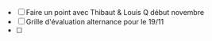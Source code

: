 
- [ ] Faire un point avec Thibaut & Louis Q début novembre
- [ ] Grille d'évaluation alternance pour le 19/11
- [ ] 